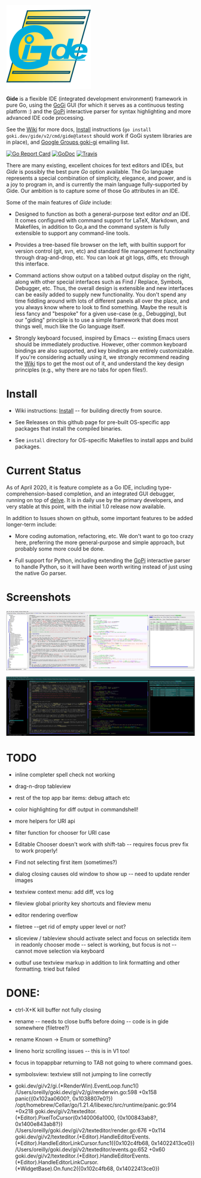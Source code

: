 ![alt tag](logo/gide_icon.png)

**Gide** is a flexible IDE (integrated development environment) framework in pure Go, using the [GoGi](https://github.com/goki/gi) GUI (for which it serves as a continuous testing platform :) and the [GoPi](https://github.com/goki/pi) interactive parser for syntax highlighting and more advanced IDE code processing.

See the [Wiki](https://goki.dev/gide/v2/wiki) for more docs,   [Install](https://goki.dev/gide/v2/wiki/Install) instructions (`go install goki.dev/gide/v2/cmd/gide@latest` should work if GoGi system libraries are in place), and [Google Groups goki-gi](https://groups.google.com/forum/#!forum/goki-gi) emailing list.

[![Go Report Card](https://goreportcard.com/badge/goki.dev/gide/v2)](https://goreportcard.com/report/goki.dev/gide/v2)
[![GoDoc](https://godoc.org/goki.dev/gide/v2?status.svg)](https://godoc.org/goki.dev/gide/v2)
[![Travis](https://travis-ci.com/goki/gide.svg?branch=master)](https://travis-ci.com/goki/gide)

There are many existing, excellent choices for text editors and IDEs, but *Gide* is possibly the best pure *Go* option available.  The Go language represents a special combination of simplicity, elegance, and power, and is a joy to program in, and is currently the main language fully-supported by Gide.  Our ambition is to capture some of those Go attributes in an IDE.

Some of the main features of *Gide* include:

* Designed to function as both a general-purpose text editor *and* an IDE.  It comes configured with command support for LaTeX, Markdown, and Makefiles, in addition to Go,a and the command system is fully extensible to support any command-line tools.

* Provides a tree-based file browser on the left, with builtin support for version control (git, svn, etc) and standard file management functionality through drag-and-drop, etc.  You can look at git logs, diffs, etc through this interface.

* Command actions show output on a tabbed output display on the right, along with other special interfaces such as Find / Replace, Symbols, Debugger, etc.  Thus, the overall design is extensible and new interfaces can be easily added to supply new functionality.  You don't spend any time fiddling around with lots of different panels all over the place, and you always know where to look to find something.  Maybe the result is less fancy and "bespoke" for a given use-case (e.g., Debugging), but our "giding" principle is to use a simple framework that does most things well, much like the Go language itself.

* Strongly keyboard focused, inspired by Emacs -- existing Emacs users should be immediately productive.  However, other common keyboard bindings are also supported, and key bindings are entirely customizable.  If you're considering actually using it, we strongly recommend reading the [Wiki](https://goki.dev/gide/v2/wiki) tips to get the most out of it, and understand the key design principles (e.g., why there are no tabs for open files!).

# Install

* Wiki instructions: [Install](https://goki.dev/gide/v2/wiki/Install) -- for building directly from source.

* See Releases on this github page for pre-built OS-specific app packages that install the compiled binaries.

* See `install` directory for OS-specific Makefiles to install apps and build packages.

# Current Status

As of April 2020, it is feature complete as a Go IDE, including type-comprehension-based completion, and an integrated GUI debugger, running on top of [delve](https://github.com/go-delve/delve).  It is in daily use by the primary developers, and very stable at this point, with the initial 1.0 release now available.

In addition to Issues shown on github, some important features to be added longer-term include:

* More coding automation, refactoring, etc.  We don't want to go too crazy here, preferring the more general-purpose and simple approach, but probably some more could be done.

* Full support for Python, including extending the [GoPi](https://github.com/goki/pi) interactive parser to handle Python, so it will have been worth writing instead of just using the native Go parser.

# Screenshots

![Screenshot](screenshot.png?raw=true "Screenshot")

![Screenshot, darker](screenshot_dark.png?raw=true "Screenshot, dark mode")

# TODO

* inline completer spell check not working
* drag-n-drop tableview
* rest of the top app bar items: debug attach etc

* color highlighting for diff output in commandshell!

* more helpers for URI api
* filter function for chooser for URI case

* Editable Chooser doesn't work with shift-tab -- requires focus prev fix to work properly!

* Find not selecting first item (sometimes?)

* dialog closing causes old window to show up -- need to update render images
* textview context menu: add diff, vcs log

* fileview global priority key shortcuts and fileview menu
* editor rendering overflow
* filetree --get rid of empty upper level or not?
* sliceview / tableview should activate select and focus on selectidx item in readonly chooser mode -- select is working, but focus is not -- cannot move selection via keyboard

* outbuf use textview markup in addition to link formatting and other formatting.  tried but failed

# DONE:

* ctrl-X+K kill buffer not fully closing
* rename -- needs to close buffs before doing -- code is in gide somewhere (filetree?)
* rename Known -> Enum or something?
* lineno horiz scrolling issues -- this is in V1 too!
* focus in topappbar returning to TAB not going to where command goes.

* symbolsview: textview still not jumping to line correctly

* goki.dev/gi/v2/gi.(*RenderWin).EventLoop.func1()
	/Users/oreilly/goki.dev/gi/v2/gi/renderwin.go:598 +0x158
panic({0x102aa0600?, 0x1038807e0?})
	/opt/homebrew/Cellar/go/1.21.4/libexec/src/runtime/panic.go:914 +0x218
goki.dev/gi/v2/texteditor.(*Editor).PixelToCursor(0x140006a1000, {0x100843ab8?, 0x1400e843ab8?})
	/Users/oreilly/goki.dev/gi/v2/texteditor/render.go:676 +0x114
goki.dev/gi/v2/texteditor.(*Editor).HandleEditorEvents.(*Editor).HandleEditorLinkCursor.func1({0x102c4fb68, 0x14022413ce0})
	/Users/oreilly/goki.dev/gi/v2/texteditor/events.go:652 +0x60
goki.dev/gi/v2/texteditor.(*Editor).HandleEditorEvents.(*Editor).HandleEditorLinkCursor.(*WidgetBase).On.func2({0x102c4fb68, 0x14022413ce0})

